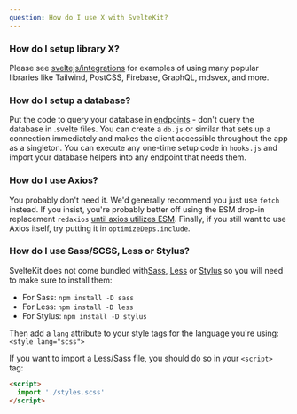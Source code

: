 ```yaml
---
question: How do I use X with SvelteKit?
---
```


### How do I setup library X?

Please see [sveltejs/integrations](https://github.com/sveltejs/integrations#sveltekit) for examples of using many popular libraries like Tailwind, PostCSS, Firebase, GraphQL, mdsvex, and more.

### How do I setup a database?

Put the code to query your database in [endpoints](../docs#routing-endpoints) - don't query the database in .svelte files. You can create a `db.js` or similar that sets up a connection immediately and makes the client accessible throughout the app as a singleton. You can execute any one-time setup code in `hooks.js` and import your database helpers into any endpoint that needs them.

### How do I use Axios?

You probably don't need it. We'd generally recommend you just use `fetch` instead. If you insist, you're probably better off using the ESM drop-in replacement `redaxios` [until axios utilizes ESM](https://github.com/axios/axios/issues/1879). Finally, if you still want to use Axios itself, try putting it in `optimizeDeps.include`.

### How do I use Sass/SCSS, Less or Stylus?

SvelteKit does not come bundled with[Sass](https://sass-lang.com/), [Less](http://lesscss.org/) or [Stylus](https://stylus-lang.com/) so you will need to make sure to install them:

- For Sass: `npm install -D sass`
- For Less: `npm install -D less`
- For Stylus: `npm install -D stylus`

Then add a `lang` attribute to your style tags for the language you're using: `<style lang="scss">`

If you want to import a Less/Sass file, you should do so in your `<script>` tag:

```html
<script>
  import './styles.scss'
</script>
```
